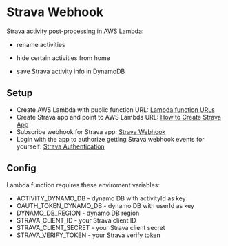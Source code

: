 # Strava Webhook

Strava activity post-processing in AWS Lambda:

- rename activities

- hide certain activities from home

- save Strava activity info in DynamoDB

## Setup

- Create AWS Lambda with public function URL: [Lambda function URLs](https://docs.aws.amazon.com/lambda/latest/dg/lambda-urls.html)
- Create Strava app and point to AWS Lambda URL: [How to Create Strava App](https://developers.strava.com/docs/getting-started/#account)
- Subscribe webhook for Strava app: [Strava Webhook](https://developers.strava.com/docs/webhooks/)
- Login with the app to authorize getting Strava webhook events for yourself: [Strava Authentication](https://developers.strava.com/docs/authentication/)

## Config

Lambda function requires these enviroment variables:

- ACTIVITY_DYNAMO_DB - dynamo DB with activityId as key
- OAUTH_TOKEN_DYNAMO_DB	- dynamo DB with userId as key
- DYNAMO_DB_REGION - dynamo DB region
- STRAVA_CLIENT_ID - your Strava client ID
- STRAVA_CLIENT_SECRET - your Strava client secret
- STRAVA_VERIFY_TOKEN - your Strava verify token